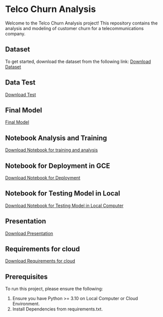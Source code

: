 # **Telco Churn Analysis**
Welcome to the Telco Churn Analysis project! This repository contains the analysis and modeling of customer churn for a telecommunications company.

## Dataset
To get started, download the dataset from the following link:
[Download Dataset](https://github.com/ditasila/Capstone_3/blob/a72cafef97bf0d945bd197801eeddde6a110d338/telco_customer_churn.csv)

## Data Test
[Download Test](https://github.com/ditasila/Capstone_3/blob/a72cafef97bf0d945bd197801eeddde6a110d338/data_test.csv)

## Final Model
[Final Model](https://github.com/ditasila/Capstone_3/blob/a72cafef97bf0d945bd197801eeddde6a110d338/model_gbc.sav)

## Notebook Analysis and Training
[Download Notebook for training and analysis](https://github.com/ditasila/Capstone_3/blob/5c148ada4b7c6475049e303c9512b5e054daf4c1/notebook_analysis_training.ipynb)

## Notebook for Deployment in GCE
[Download Notebook for Deployment](https://github.com/ditasila/Capstone_3/blob/a72cafef97bf0d945bd197801eeddde6a110d338/notebook_for_deployment.ipynb)

## Notebook for Testing Model in Local
[Download Notebook for Testing Model in Local Computer](https://github.com/ditasila/Capstone_3/blob/a72cafef97bf0d945bd197801eeddde6a110d338/notebook_for_testing_model.ipynb)

## Presentation
[Download Presentation](https://github.com/ditasila/Capstone_3/blob/a72cafef97bf0d945bd197801eeddde6a110d338/presentation_telco_customer_churn.pdf)

## Requirements for cloud
[Download Requirements for cloud](https://github.com/ditasila/Capstone_3/blob/a72cafef97bf0d945bd197801eeddde6a110d338/requirements.txt)


## Prerequisites
To run this project, please ensure the following:
1. Ensure you have Python >= 3.10 on Local Computer or Cloud Environment.
2. Install Dependencies from requirements.txt.
